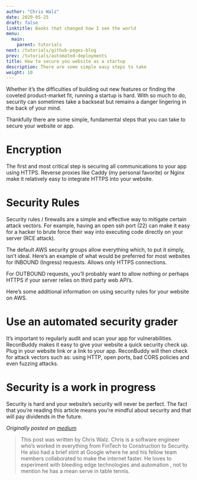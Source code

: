 ```yaml
---
author: "Chris Walz"
date: 2020-05-25
draft: false
linktitle: Books that changed how I see the world
menu:
  main:
    parent: tutorials
next: /tutorials/github-pages-blog
prev: /tutorials/automated-deployments
title: How to secure you website as a startup
description: There are some simple easy steps to take 
weight: 10
---
```



Whether it’s the difficulties of building out new features or finding the coveted product-market fit, running a startup is hard. With so much to do, security can sometimes take a backseat but remains a danger lingering in the back of your mind.

Thankfully there are some simple, fundamental steps that you can take to secure your website or app.

# Encryption

The first and most critical step is securing all communications to your app using HTTPS. Reverse proxies like Caddy (my personal favorite) or Nginx make it relatively easy to integrate HTTPS into your website.

# Security Rules

Security rules / firewalls are a simple and effective way to mitigate certain attack vectors. For example, having an open ssh port (22) can make it easy for a hacker to brute force their way into executing code directly on your server (RCE attack).

The default AWS security groups allow everything which, to put it simply, isn’t ideal. Here’s an example of what would be preferred for most websites for INBOUND (Ingress) requests. Allows only HTTPS connections.

For OUTBOUND requests, you’ll probably want to allow nothing or perhaps HTTPS if your server relies on third party web API’s.

Here’s some additional information on using security rules for your website on AWS.

# Use an automated security grader

It’s important to regularly audit and scan your app for vulnerabilities. ReconBuddy makes it easy to give your website a quick security check up. Plug in your website link or a link to your app. ReconBuddy will then check for attack vectors such as: using HTTP, open ports, bad CORS policies and even fuzzing attacks.

# Security is a work in progress

Security is hard and your website’s security will never be perfect. The fact that you’re reading this article means you’re mindful about security and that will pay dividends in the future.

*Originally posted on [medium](https://medium.com/@anonovation/how-to-secure-your-website-as-a-startup-ff5fa78f484e)*

>This post was written by Chris Walz. Chris is a software engineer who’s worked in everything from FinTech to Construction to Security. He also had a brief stint at Google where he and his fellow team members collaborated to make the internet faster. He loves to experiment with bleeding edge technologies and automation , not to mention he has a mean serve in table tennis.
>


